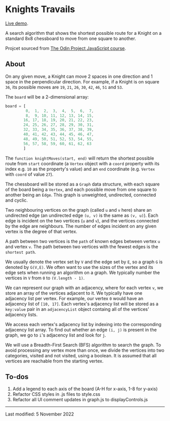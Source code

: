 # Knights Travails

[Live demo](https://jcrachael.github.io/knights-travails/).

A search algorithm that shows the shortest possible route for a Knight on a standard 8x8 chessboard to move from one square to another.

Projcet sourced from [The Odin Project JavaScript course](https://www.theodinproject.com/lessons/javascript-knights-travails).


## About
On any given move, a Knight can move 2 spaces in one direction and 1 space in the perpendicular direction. For example, if a Knight is on square `36`, its possible moves are `19`, `21`, `26`, `30`, `42`, `46`, `51` and `53`.

The `board` will be a 2-dimensional array:

```javascript
board = [
         0,  1,  2,  3,  4,  5,  6,  7,
         8,  9, 10, 11, 12, 13, 14, 15,
        16, 17, 18, 19, 20, 21, 22, 23,
        24, 25, 26, 27, 28, 29, 30, 31,
        32, 33, 34, 35, 36, 37, 38, 39,
        40, 41, 42, 43, 44, 45, 46, 47,
        48, 49, 50, 51, 52, 53, 54, 55,
        56, 57, 58, 59, 60, 61, 62, 63
        ]
```

The `function knightMoves(start, end)` will return the shortest possible route from `start` coordinate (a `Vertex` object with a `coord` property with its index e.g. `10` as the property's value) and an `end` coordinate (e.g. `Vertex` with `coord` of value `27`).

The chessboard will be stored as a `Graph` data structure, with each square of the board being a `Vertex`, and each possible move from one square to another being an `Edge`. This graph is unweighted, undirected, connected and cyclic.

Two neighbouring vertices on the graph (called `u` and `v` here) share an undirected edge (an undirected edge `(u, v)` is the same as `(v, u)`). Each edge is incident on the two vertices (`u` and `v`), and the vertices connected by the edge are neighbours. The number of edges incident on any given vertex is the degree of that vertex.

A path between two vertices is the `path` of known edges between vertex `u` and vertex `v`. The path between two vertices with the fewest edges is the `shortest path`.

We usually denote the vertex set by `V` and the edge set by `E`, so a graph `G` is denoted by `G(V,E)`. We often want to use the sizes of the vertex and its edge sets when running an algorithm on a graph. We typically number the vertices in `V` from `0` to `(V.length - 1)`.

We can represent our graph with an adjacency, where for each vertex `v`, we store an array of the vertices adjacent to it. We typically have one adjacency list per vertex. For example, our vertex `0` would have an adjacency list of `[10, 17]`. Each vertex's adjacency list will be stored as a `key:value` pair in an `adjacencyList` object containg all of the vertices' adjacency lists.

We access each vertex's adjacency list by indexing into the corresponding adjacency list array. To find out whether an edge `(i, j)` is present in the graph, we go to `i`'s adjacency list and look for `j`.

We will use a Breadth-First Search (BFS) algorithm to search the graph. To avoid processing any vertex more than once, we divide the vertices into two categories, visited and not visited, using a boolean. It is assumed that all vertices are reachable from the starting vertex.

## To-dos
1. Add a legend to each axis of the board (A-H for x-axis, 1-8 for y-axis)
2. Refactor CSS styles in .js files to style.css
3. Refactor all UI comment updates in graph.js to displayControls.js



---

Last modified: 5 November 2022